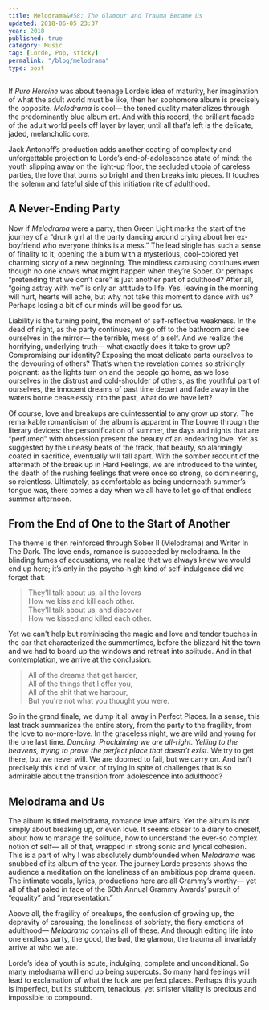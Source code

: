 ```yaml
---
title: Melodrama&#58; The Glamour and Trauma Became Us
updated: 2018-06-05 23:37
year: 2018
published: true
category: Music
tag: [Lorde, Pop, sticky]
permalink: "/blog/melodrama"
type: post
---
```


If _Pure Heroine_ was about teenage Lorde’s idea of maturity, her imagination of what the adult world must be like, then her sophomore album is precisely the opposite. _Melodrama_ is cool— the toned quality materializes through the predominantly blue album art. And with this record, the brilliant facade of the adult world peels off layer by layer, until all that’s left is the delicate, jaded, melancholic core.

Jack Antonoff’s production adds another coating of complexity and unforgettable projection to Lorde’s end-of-adolescence state of mind: the youth slipping away on the light-up floor, the secluded utopia of careless parties, the love that burns so bright and then breaks into pieces. It touches the solemn and fateful side of this initiation rite of adulthood.

## A Never-Ending Party

Now if _Melodrama_ were a party, then Green Light marks the start of the journey of a “drunk girl at the party dancing around crying about her ex-boyfriend who everyone thinks is a mess.” The lead single has such a sense of finality to it, opening the album with a mysterious, cool-colored yet charming story of a new beginning. The mindless carousing continues even though no one knows what might happen when they’re Sober. Or perhaps “pretending that we don’t care” is just another part of adulthood? After all, “going astray with me” is only an attitude to life. Yes, leaving in the morning will hurt, hearts will ache, but why not take this moment to dance with us? Perhaps losing a bit of our minds will be good for us.

Liability is the turning point, the moment of self-reflective weakness. In the dead of night, as the party continues, we go off to the bathroom and see ourselves in the mirror— the terrible, mess of a self. And we realize the horrifying, underlying truth— what exactly does it take to grow up? Compromising our identity? Exposing the most delicate parts ourselves to the devouring of others? That’s when the revelation comes so strikingly poignant: as the lights turn on and the people go home, as we lose ourselves in the distrust and cold-shoulder of others, as the youthful part of ourselves, the innocent dreams of past time depart and fade away in the waters borne ceaselessly into the past, what do we have left?

Of course, love and breakups are quintessential to any grow up story. The remarkable romanticism of the album is apparent in The Louvre through the literary devices: the personification of summer, the days and nights that are “perfumed” with obsession present the beauty of an endearing love. Yet as suggested by the uneasy beats of the track, that beauty, so alarmingly coated in sacrifice, eventually will fall apart. With the somber recount of the aftermath of the break up in Hard Feelings, we are introduced to the winter, the death of the rushing feelings that were once so strong, so domineering, so relentless. Ultimately, as comfortable as being underneath summer’s tongue was, there comes a day when we all have to let go of that endless summer afternoon.

## From the End of One to the Start of Another

The theme is then reinforced through Sober II (Melodrama) and Writer In The Dark. The love ends, romance is succeeded by melodrama. In the blinding fumes of accusations, we realize that we always knew we would end up here; it’s only in the psycho-high kind of self-indulgence did we forget that:
> They'll talk about us, all the lovers  
> How we kiss and kill each other.  
> They'll talk about us, and discover  
> How we kissed and killed each other.

Yet we can't help but reminiscing the magic and love and tender touches in the car that characterized the summertimes, before the blizzard hit the town and we had to board up the windows and retreat into solitude. And in that contemplation, we arrive at the conclusion:
> All of the dreams that get harder,  
> All of the things that I offer you,  
> All of the shit that we harbour,  
> But you're not what you thought you were.

So in the grand finale, we dump it all away in Perfect Places. In a sense, this last track summarizes the entire story, from the party to the fragility, from the love to no-more-love. In the graceless night, we are wild and young for the one last time. _Dancing. Proclaiming we are all-right. Yelling to the heavens, trying to prove the perfect place that doesn’t exist._ We try to get there, but we never will. We are doomed to fail, but we carry on. And isn’t precisely this kind of valor, of trying in spite of challenges that is so admirable about the transition from adolescence into adulthood?

## Melodrama and Us

The album is titled melodrama, romance love affairs. Yet the album is not simply about breaking up, or even love. It seems closer to a diary to oneself, about how to manage the solitude, how to understand the ever-so complex notion of self— all of that, wrapped in strong sonic and lyrical cohesion. This is a part of why I was absolutely dumbfounded when _Melodrama_ was snubbed of its album of the year. The journey Lorde presents shows the audience a meditation on the loneliness of an ambitious pop drama queen. The intimate vocals, lyrics, productions here are all Grammy’s worthy— yet all of that paled in face of the 60th Annual Grammy Awards’ pursuit of “equality” and “representation.”

Above all, the fragility of breakups, the confusion of growing up, the depravity of carousing, the loneliness of sobriety, the fiery emotions of adulthood— _Melodrama_ contains all of these. And through editing life into one endless party, the good, the bad, the glamour, the trauma all invariably arrive at who we are.

Lorde’s idea of youth is acute, indulging, complete and unconditional. So many melodrama will end up being supercuts. So many hard feelings will lead to exclamation of what the fuck are perfect places. Perhaps this youth is imperfect, but its stubborn, tenacious, yet sinister vitality is precious and impossible to compound.
